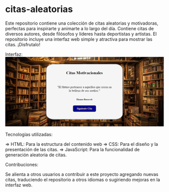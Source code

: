 # citas-aleatorias
Este repositorio contiene una colección de citas aleatorias y motivadoras, perfectas para inspirarte y animarte a lo largo del día. Contiene citas de diversos autores, desde filósofos y líderes hasta deportistas y artistas. El repositorio incluye una interfaz web simple y atractiva para mostrar las citas. ¡Disfrutalo!

Interfaz: 
![img interfaz](img/captura-interfaz.png)


Tecnologías utilizadas:

=> HTML: Para la estructura del contenido web
=> CSS: Para el diseño y la presentación de las citas.
=> JavaScript: Para la funcionalidad de generación aleatoria de citas.


Contribuciones:

Se alienta a otros usuarios a contribuir a este proyecto agregando nuevas citas, traduciendo el repositorio a otros idiomas o sugiriendo mejoras en la interfaz web.
